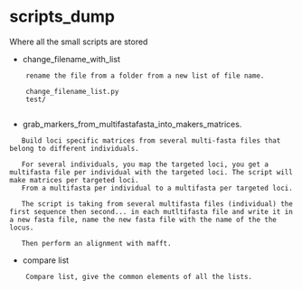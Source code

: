 # scripts_dump
Where all the small scripts are stored


- change_filename_with_list
```
	rename the file from a folder from a new list of file name. 

	change_filename_list.py
	test/
	
```	
- grab_markers_from_multifastafasta_into_makers_matrices.
	
 ```
 	Build loci specific matrices from several multi-fasta files that belong to different individuals. 
 	
	For several individuals, you map the targeted loci, you get a multifasta file per individual with the targeted loci. The script will make matrices per targeted loci.
	From a multifasta per individual to a multifasta per targeted loci. 

	The script is taking from several multifasta files (individual) the first sequence then second... in each mutltifasta file and write it in a new fasta file, name the new fasta file with the name of the the locus.

	Then perform an alignment with mafft.
```

- compare list

```
	Compare list, give the common elements of all the lists. 
```